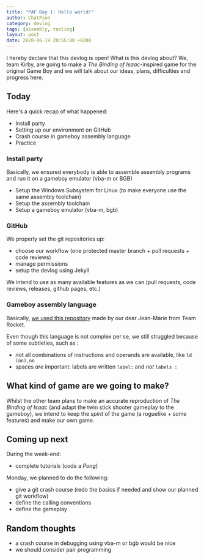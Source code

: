 ```yaml
---
title: "PAF Day 1: Hello world!"
author: ChatPion
category: devlog
tags: [assembly, tooling]
layout: post
date: 2020-06-19 20:55:00 +0200
---
```


I hereby declare that this devlog is open! What is this devlog about? We, team
Kirby, are going to make a _The Binding of Isaac_-inspired game for the original
Game Boy and we will talk about our ideas, plans, difficulties and progress
here.

## Today

Here's a quick recap of what happened:

* Install party
* Setting up our environment on GitHub
* Crash course in gameboy assembly language
* Practice

### Install party

Basically, we ensured everybody is able to assemble assembly programs and run it on a gameboy emulator (vba-m or BGB)

* Setup the Windows Subsystem for Linux (to make everyone use the same assembly toolchain)
* Setup the assembly toolchain
* Setup a gameboy emulator (vba-m, bgb)

### GitHub

We properly set the git repositories up: 

* choose our workflow (one protected master branch + pull requests + code reviews)
* manage permissions
* setup the devlog using Jekyll

We intend to use as many available features as we can (pull requests, code reviews, releases, github pages, etc.)

### Gameboy assembly language

Basically, [we used this repository](https://github.com/PainsPerdus/gb_training)
made by our dear Jean-Marie from Team Rocket.

Even though this language is not complex per se, we still struggled because of
some subtleties, such as : 

* not all combinations of instructions and operands are available, like `ld (nn),nn`
* spaces _are_ important: labels are written `label:` and _not_ `labels :`


## What kind of game are we going to make?

Whilst the other team plans to make an accurate reproduction of _The Binding of
Isaac_ (and adapt the twin stick shooter gameplay to the gameboy), we intend to
keep the _spirit_ of the game (a roguelike + some features) and make our own
game.

## Coming up next

During the week-end:

* complete tutorials (code a _Pong_)

Monday, we planned to do the following:

* give a git crash course (redo the basics if needed and show our planned git workflow)
* define the calling conventions
* define the gameplay

## Random thoughts

* a crash course in debugging using vba-m or bgb would be nice
* we should consider pair programming
